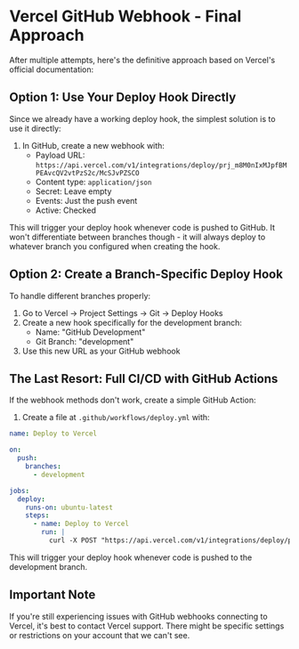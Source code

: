 # Vercel GitHub Webhook - Final Approach

After multiple attempts, here's the definitive approach based on Vercel's official documentation:

## Option 1: Use Your Deploy Hook Directly

Since we already have a working deploy hook, the simplest solution is to use it directly:

1. In GitHub, create a new webhook with:
   - Payload URL: `https://api.vercel.com/v1/integrations/deploy/prj_m8M0nIxMJpfBMPEAvcQV2vtPzS2c/McSJvPZSCO`
   - Content type: `application/json`
   - Secret: Leave empty
   - Events: Just the push event
   - Active: Checked

This will trigger your deploy hook whenever code is pushed to GitHub. It won't differentiate between branches though - it will always deploy to whatever branch you configured when creating the hook.

## Option 2: Create a Branch-Specific Deploy Hook

To handle different branches properly:

1. Go to Vercel → Project Settings → Git → Deploy Hooks
2. Create a new hook specifically for the development branch:
   - Name: "GitHub Development"
   - Git Branch: "development"
3. Use this new URL as your GitHub webhook

## The Last Resort: Full CI/CD with GitHub Actions

If the webhook methods don't work, create a simple GitHub Action:

1. Create a file at `.github/workflows/deploy.yml` with:

```yaml
name: Deploy to Vercel

on:
  push:
    branches:
      - development

jobs:
  deploy:
    runs-on: ubuntu-latest
    steps:
      - name: Deploy to Vercel
        run: |
          curl -X POST "https://api.vercel.com/v1/integrations/deploy/prj_m8M0nIxMJpfBMPEAvcQV2vtPzS2c/McSJvPZSCO"
```

This will trigger your deploy hook whenever code is pushed to the development branch.

## Important Note

If you're still experiencing issues with GitHub webhooks connecting to Vercel, it's best to contact Vercel support. There might be specific settings or restrictions on your account that we can't see.